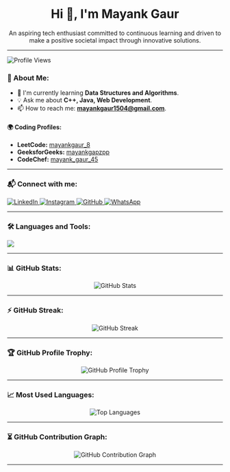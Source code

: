 <h1 align="center">Hi 👋, I'm Mayank Gaur</h1>

<p align="center">
  An aspiring tech enthusiast committed to continuous learning and driven to make a positive societal impact through innovative solutions.
</p>

---

![Profile Views](https://komarev.com/ghpvc/?username=mayankgaur0405&label=Profile%20Views&color=blue&style=flat)

### 🚀 About Me:
- 🔧 I'm currently learning **Data Structures and Algorithms**.  
- 💡 Ask me about **C++, Java, Web Development**.  
- 📫 How to reach me: **mayankgaur1504@gmail.com**.  

#### 🌍 Coding Profiles:  
- **LeetCode:** [mayankgaur_8](https://leetcode.com/u/mayankgaur_8/)  
- **GeeksforGeeks:** [mayankgapzpp](https://www.geeksforgeeks.org/user/mayankgapzpp/)  
- **CodeChef:** [mayank_gaur_45](https://www.codechef.com/users/mayank_gaur_45)  


---

### 📬 Connect with me:
<p align="left">
  <a href="https://www.linkedin.com/in/mayank-gaur-36b382254/" target="_blank">
    <img src="https://img.shields.io/badge/-LinkedIn-blue?style=flat&logo=linkedin" alt="LinkedIn" />
  </a>
  <a href="https://www.instagram.com/mayankgaur.8?igsh=ZmJ1ODYyZmZlcHBq" target="_blank">
    <img src="https://img.shields.io/badge/-Instagram-purple?style=flat&logo=instagram" alt="Instagram" />
  </a>
  <a href="https://github.com/mayankgaur0405" target="_blank">
    <img src="https://img.shields.io/badge/-GitHub-black?style=flat&logo=github" alt="GitHub" />
  </a>
  <a href="https://wa.me/918929641963" target="_blank">
    <img src="https://img.shields.io/badge/-WhatsApp-green?style=flat&logo=whatsapp" alt="WhatsApp" />
  </a>
</p>


---

### 🛠️ Languages and Tools:
<p align="left">
  <img src="https://skillicons.dev/icons?i=cpp,java,js,nodejs,mongodb,react,html,css" />
</p>

---

### 📊 GitHub Stats:
<p align="center">
  <img src="https://github-readme-stats.vercel.app/api?username=mayankgaur&show_icons=true&theme=radical" alt="GitHub Stats" />
</p>

---

### ⚡ GitHub Streak:
<p align="center">
  <img src="https://github-readme-streak-stats.herokuapp.com/?user=mayankgaur&theme=radical" alt="GitHub Streak" />
</p>

---

### 🏆 GitHub Profile Trophy:
<p align="center">
  <img src="https://github-profile-trophy.vercel.app/?username=mayankgaur&theme=radical&column=7" alt="GitHub Profile Trophy" />
</p>

---

### 📈 Most Used Languages:
<p align="center">
  <img src="https://github-readme-stats.vercel.app/api/top-langs/?username=mayankgaur&layout=compact&theme=radical" alt="Top Languages" />
</p>

---

### ⏳ GitHub Contribution Graph:
<p align="center">
  <img src="https://github-readme-activity-graph.vercel.app/graph?username=mayankgaur&theme=react-dark" alt="GitHub Contribution Graph" />
</p>

---
